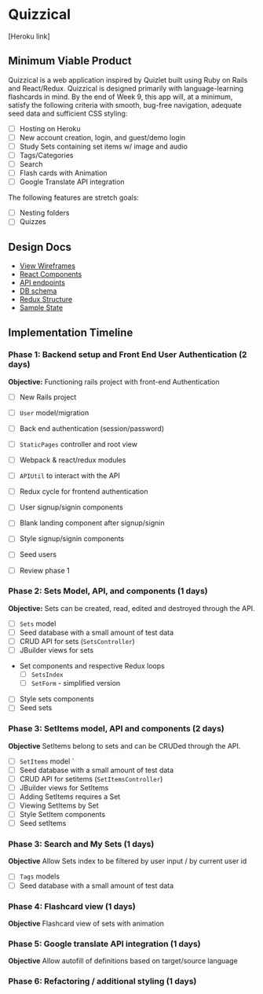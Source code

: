 # Quizzical

[Heroku link]

## Minimum Viable Product

Quizzical is a web application inspired by Quizlet built using Ruby on Rails and React/Redux. Quizzical is designed primarily with language-learning flashcards in mind. By the end of Week 9, this app will, at a minimum, satisfy the following criteria with smooth, bug-free navigation, adequate seed data and sufficient CSS styling:


- [ ] Hosting on Heroku
- [ ] New account creation, login, and guest/demo login
- [ ] Study Sets containing set items w/ image and audio
- [ ] Tags/Categories
- [ ] Search
- [ ] Flash cards with Animation
- [ ] Google Translate API integration

The following features are stretch goals:


- [ ] Nesting folders
- [ ] Quizzes

## Design Docs
* [View Wireframes][wireframes]
* [React Components][components]
* [API endpoints][api-endpoints]
* [DB schema][schema]
* [Redux Structure][redux-structure]
* [Sample State][sample-state]

[wireframes]: wireframes/
[components]: component-heirarchy.md
[redux-structure]: redux-structure.md
[sample-state]: sample-state.md
[api-endpoints]: api-endpoints.md
[schema]: schema.md


## Implementation Timeline

### Phase 1: Backend setup and Front End User Authentication (2 days)

**Objective:** Functioning rails project with front-end Authentication

- [ ] New Rails project
- [ ] `User` model/migration
- [ ] Back end authentication (session/password)
- [ ] `StaticPages` controller and root view
- [ ] Webpack & react/redux modules
- [ ] `APIUtil` to interact with the API
- [ ] Redux cycle for frontend authentication
- [ ] User signup/signin components
- [ ] Blank landing component after signup/signin
- [ ] Style signup/signin components
- [ ] Seed users
- [ ] Review phase 1


### Phase 2: Sets Model, API, and components (1 days)

**Objective:** Sets can be created, read, edited and destroyed through
the API.

- [ ] `Sets` model
- [ ] Seed database with a small amount of test data
- [ ] CRUD API for sets (`SetsController`)
- [ ] JBuilder views for sets
- Set components and respective Redux loops
  - [ ] `SetsIndex`
  - [ ] `SetForm` - simplified version
- [ ] Style sets components
- [ ] Seed sets

### Phase 3: SetItems model, API and components (2 days)

**Objective** SetItems belong to sets and can be CRUDed through the API.

- [ ] `SetItems` model `
- [ ] Seed database with a small amount of test data
- [ ] CRUD API for setitems (`SetItemsController`)
- [ ] JBuilder views for SetItems
- [ ] Adding SetItems requires a Set
- [ ] Viewing SetItems by Set
- [ ] Style SetItem components
- [ ] Seed setItems

### Phase 3: Search and My Sets (1 days)

**Objective** Allow Sets index to be filtered by user input / by current user id

- [ ] `Tags` models
- [ ] Seed database with a small amount of test data

### Phase 4: Flashcard view (1 days)

**Objective** Flashcard view of sets with animation

### Phase 5: Google translate API integration (1 days)

**Objective** Allow autofill of definitions based on target/source language

### Phase 6: Refactoring / additional styling (1 days)
